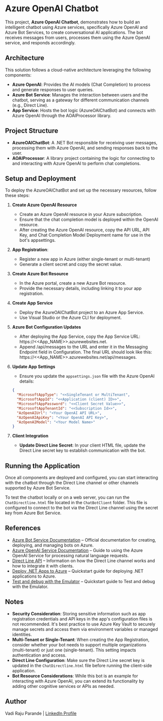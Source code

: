 # Azure OpenAI Chatbot

This project, **Azure OpenAI Chatbot**, demonstrates how to build an intelligent chatbot using Azure services, specifically Azure OpenAI and Azure Bot Services, to create conversational AI applications. The bot receives messages from users, processes them using the Azure OpenAI service, and responds accordingly.

## Architecture

This solution follows a cloud-native architecture leveraging the following components:

- **Azure OpenAI**: Provides the AI models (Chat Completion) to process and generate responses to user queries.
- **Azure Bot Service**: Manages the interaction between users and the chatbot, serving as a gateway for different communication channels (e.g., Direct Line).
- **App Service**: Hosts the bot logic (AzureOAIChatBot) and connects with Azure OpenAI through the AOAIProcessor library.

## Project Structure

- **AzureOAIChatBot**: A .NET Bot responsible for receiving user messages, processing them with Azure OpenAI, and sending responses back to the user.
- **AOAIProcessor**: A library project containing the logic for connecting to and interacting with Azure OpenAI to perform chat completions.

## Setup and Deployment

To deploy the AzureOAIChatBot and set up the necessary resources, follow these steps:

1. **Create Azure OpenAI Resource**
   - Create an Azure OpenAI resource in your Azure subscription.
   - Ensure that the chat completion model is deployed within the OpenAI resource.
   - After creating the Azure OpenAI resource, copy the API URL, API Key, and Chat Completion Model Deployment name for use in the bot's appsettings.

2. **App Registration**: 
   - Register a new app in Azure (either single-tenant or multi-tenant) 
   - Generate a client secret and copy the secret value.

3. **Create Azure Bot Resource**
   - In the Azure portal, create a new Azure Bot resource.
   - Provide the necessary details, including linking it to your app registration.

4. **Create App Service**
   - Deploy the AzureOAIChatBot project to an Azure App Service.
   - Use Visual Studio or the Azure CLI for deployment.

5. **Azure Bot Configuration Updates** 
    - After deploying the App Service, copy the App Service URL: https://<<App_NAME>>.azurewebsites.net.
    - Append /api/messages to the URL and enter it in the Messaging Endpoint field in Configuration. The final URL should look like this: https://<<App_NAME>>.azurewebsites.net/api/messages.
    
6. **Update App Settings**
   - Ensure you update the `appsettings.json` file with the Azure OpenAI details:
   ```json
   {
     "MicrosoftAppType": "<<SingleTenant or MultiTenant",
     "MicrosoftAppId": "<<Application (client) ID>>",
     "MicrosoftAppPassword": "<<Client Secret Value>>",
     "MicrosoftAppTenantId": "<<Subscription Id>>",
     "AzOpenAIUrl": "<Your OpenAI API URL>",
     "AzOpenAIApiKey": "<Your OpenAI API Key>",
     "AzOpenAIModel": "<Your Model Name>"
   }

7. **Client Integration**
   - **Update Direct Line Secret**: In your client HTML file, update the Direct Line secret key to establish communication with the bot.

## Running the Application

Once all components are deployed and configured, you can start interacting with the chatbot through the Direct Line channel or other channels supported by Azure Bot Service.

To test the chatbot locally or on a web server, you can run the `ChatDirectline.html` file located in the `ChatBotClient` folder. This file is configured to connect to the bot via the Direct Line channel using the secret key from Azure Bot Service.

## References

- [Azure Bot Service Documentation](https://learn.microsoft.com/en-us/azure/bot-service/?view=azure-bot-service-4.0) – Official documentation for creating, deploying, and managing bots on Azure.
- [Azure OpenAI Service Documentation](https://learn.microsoft.com/en-us/azure/cognitive-services/openai/) – Guide to using the Azure OpenAI Service for processing natural language requests.
- [Direct Line API](https://learn.microsoft.com/en-us/azure/bot-service/rest-api/bot-framework-rest-direct-line-3-0-concepts?view=azure-bot-service-4.0) – Information on how the Direct Line channel works and how to integrate it with clients.
- [Deploy .NET Apps to Azure](https://learn.microsoft.com/en-us/azure/app-service/quickstart-dotnetcore?tabs=net80&pivots=development-environment-vs) – Quickstart guide for deploying .NET applications to Azure.
- [Test and debug with the Emulator](https://learn.microsoft.com/en-us/azure/bot-service/bot-service-debug-emulator?view=azure-bot-service-4.0&tabs=csharp) – Quickstart guide to Test and debug with the Emulator.


## Notes

- **Security Consideration**: Storing sensitive information such as app registration credentials and API keys in the app's configuration files is not recommended. It's best practice to use Azure Key Vault to securely manage secrets and access them via environment variables or managed identities.
- **Multi-Tenant or Single-Tenant**: When creating the App Registration, consider whether your bot needs to support multiple organizations (multi-tenant) or just one (single-tenant). This setting impacts authentication and access.
- **Direct Line Configuration**: Make sure the Direct Line secret key is updated in the `ChatDirectline.html` file before running the client-side application.
- **Bot Resource Considerations**: While this bot is an example for interacting with Azure OpenAI, you can extend its functionality by adding other cognitive services or APIs as needed.

## Author

Vadi Raju Parande | [LinkedIn Profile](https://www.linkedin.com/in/yourprofile)
